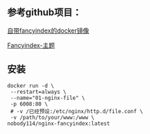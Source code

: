 ## 参考github项目：

[自带fancyindex的docker镜像](https://github.com/shiharuharu/docker-nginx-autoindex)

[Fancyindex-主题](https://github.com/alehaa/nginx-fancyindex-flat-theme)

## 安装
```
docker run -d \
 --restart=always \
 --name="01-nginx-file" \
 -p 6008:80 \
 # -v /已经预设:/etc/nginx/http.d/file.conf \
 -v /path/to/your/www:/www \
nobody114/nginx-fancyindex:latest
```
